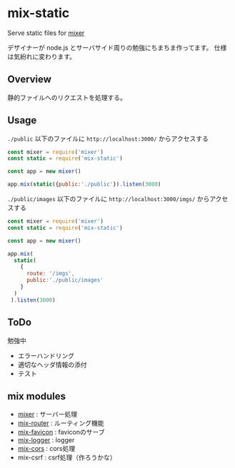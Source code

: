 # mix-static
Serve static files for [mixer](https://github.com/imatomix/mixer)

デザイナーが node.js とサーバサイド周りの勉強にちまちま作ってます。
仕様は気紛れに変わります。

## Overview
静的ファイルへのリクエストを処理する。

## Usage

```./public``` 以下のファイルに ```http://localhost:3000/``` からアクセスする

```js
const mixer = require('mixer')
const static = require('mix-static')

const app = new mixer()

app.mix(static({public:'./public'}).listen(3000)
```

```./public/images``` 以下のファイルに ```http://localhost:3000/imgs/``` からアクセスする

```js
const mixer = require('mixer')
const static = require('mix-static')

const app = new mixer()

app.mix(
  static(
    {
      route: '/imgs',
      public:'./public/images'
    }
  )
 ).listen(3000)
```

## ToDo
勉強中
- エラーハンドリング
- 適切なヘッダ情報の添付
- テスト

## mix modules

- [mixer](https://github.com/imatomix/mixer) : サーバー処理
- [mix-router](https://github.com/imatomix/mix-router) : ルーティング機能
- [mix-favicon](https://github.com/imatomix/mix-favicon) : faviconのサーブ
- [mix-logger](https://github.com/imatomix/mix-logger) : logger
- [mix-cors](https://github.com/imatomix/mix-cors) : cors処理
- mix-csrf : csrf処理（作ろうかな）
